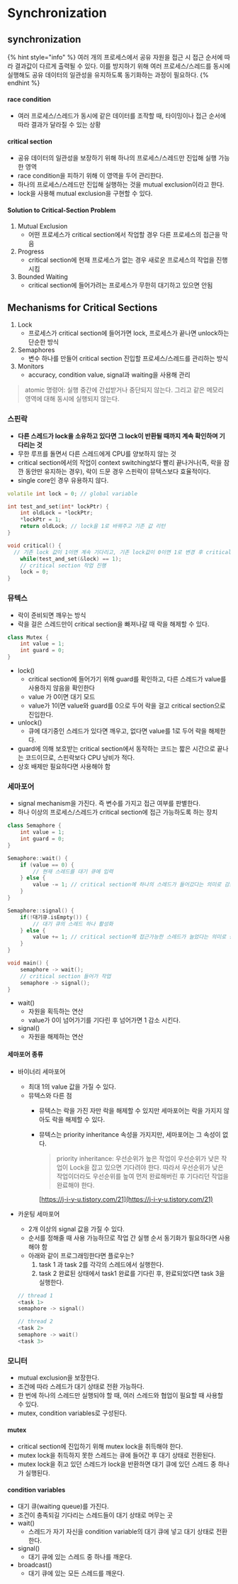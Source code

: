 # Synchronization

## synchronization

{% hint style="info" %}
여러 개의 프로세스에서 공유 자원을 접근 시 접근 순서에 따라 결과값이 다르게 출력될 수 있다. 이를 방지하기 위해 여러 프로세스/스레드를 동시에 실행해도 공유 데이터의 일관성을 유지하도록 동기화하는 과정이 필요하다.
{% endhint %}

#### race condition

* 여러 프로세스/스레드가 동시에 같은 데이터를 조작할 때, 타이밍이나 접근 순서에 따라 결과가 달라질 수 있는 상황

#### critical section

* 공유 데이터의 일관성을 보장하기 위해 하나의 프로세스/스레드만 진입해 실행 가능한 영역
* race condition을 피하기 위해 이 영역을 두어 관리한다.
* 하나의 프로세스/스레드만 진입해 실행하는 것을 mutual exclusion이라고 한다.
* lock을 사용해 mutual exclusion을 구현할 수 있다.

#### Solution to Critical-Section Problem

1. Mutual Exclusion
   * 어떤 프로세스가 critical section에서 작업할 경우 다른 프로세스의 접근을 막음
2. Progress
   * critical section에 현재 프로세스가 없는 경우 새로운 프로세스의 작업을 진행시킴
3. Bounded Waiting
   * critical section에 들어가려는 프로세스가 무한히 대기하고 있으면 안됨

## Mechanisms for Critical Sections

1. Lock
   * 프로세스가 critical section에 들어가면 lock, 프로세스가 끝나면 unlock하는 단순한 방식
2. Semaphores
   * 변수 하나를 만들어 critical section 진입할 프로세스/스레드를 관리하는 방식
3. Monitors
   * accuracy, condition value, signal과 waiting을 사용해 관리

> atomic 명령어: 실행 중간에 간섭받거나 중단되지 않는다. 그리고 같은 메모리 영역에 대해 동시에 실행되지 않는다.

### 스핀락

* **다른 스레드가 lock을 소유하고 있다면 그 lock이 반환될 때까지 계속 확인하며 기다리는 것**
* 무한 루프를 돌면서 다른 스레드에게 CPU를 양보하지 않는 것
* critical section에서의 작업이 context switching보다 빨리 끝나거나(즉, 락을 잠깐 동안만 유지하는 경우), 락이 드문 경우 스핀락이 뮤텍스보다 효율적이다.
* single core인 경우 유용하지 않다.

```cpp
volatile int lock = 0; // global variable

int test_and_set(int* lockPtr) {
	int oldLock = *lockPtr;
	*lockPtr = 1;
	return oldLock; // lock을 1로 바꿔주고 기존 값 리턴
}

void critical() {
  // 기존 lock 값이 1이면 계속 기다리고, 기존 lock값이 0이면 1로 변경 후 critical section 접근
	while(test_and_set(&lock) == 1);
	// critical section 작업 진행
	lock = 0;
}
```

### 뮤텍스

* 락이 준비되면 깨우는 방식
* 락을 걸은 스레드만이 critical section을 빠져나갈 때 락을 해제할 수 있다.

```cpp
class Mutex {
	int value = 1;
	int guard = 0;
}
```

* lock()
  * critical section에 들어가기 위해 guard를 확인하고, 다른 스레드가 value를 사용하지 않음을 확인한다
  * value 가 0이면 대기 모드
  * value가 1이면 value와 guard를 0으로 두어 락을 걸고 critical section으로 진입한다.
* unlock()
  * 큐에 대기중인 스레드가 있다면 깨우고, 없다면 value를 1로 두어 락을 해제한다.
* guard에 의해 보호받는 critical section에서 동작하는 코드는 짧은 시간으로 끝나는 코드이므로, 스핀락보다 CPU 낭비가 적다.
* 상호 배제만 필요하다면 사용해야 함

### 세마포어

* signal mechanism을 가진다. 즉 변수를 가지고 접근 여부를 판별한다.
* 하나 이상의 프로세스/스레드가 critical section에 접근 가능하도록 하는 장치

```cpp
class Semaphore {
	int value = 1;
	int guard = 0;
}

Semaphore::wait() {
	if (value == 0) {
		// 현재 스레드를 대기 큐에 입력
	} else {
		value -= 1; // critical section에 하나의 스레드가 들어갔다는 의미로 감소시킴
	}
}

Semaphore::signal() {
	if(!대기큐.isEmpty()) {
		// 대기 큐의 스레드 하나 활성화
	} else {
		value += 1; // critical section에 접근가능한 스레드가 늘었다는 의미로 증가시킴
	}
}

void main() {
	semaphore -> wait();
	// critical section 들어가 작업
	semaphore -> signal();
}
```

* wait()
  * 자원을 획득하는 연산
  * value가 0이 넘어가기를 기다린 후 넘어가면 1 감소 시킨다.
* signal()
  * 자원을 해제하는 연산

#### 세마포어 종류

* 바이너리 세마포어
  * 최대 1의 value 값을 가질 수 있다.
  * 뮤텍스와 다른 점
    * 뮤텍스는 락을 가진 자만 락을 해제할 수 있지만 세마포어는 락을 가지지 않아도 락을 해제할 수 있다.
    *   뮤텍스는 priority inheritance 속성을 가지지만, 세마포어는 그 속성이 없다.

        > priority inheritance: 우선순위가 높은 작업이 우선순위가 낮은 작업이 Lock을 잡고 있으면 기다려야 한다. 따라서 우선순위가 낮은 작업이더라도 우선순위를 높여 먼저 완료해버린 후 기다리던 작업을 완료해야 한다.

        [https://j-i-y-u.tistory.com/21](https://j-i-y-u.tistory.com/21)
*   카운팅 세마포어

    * 2개 이상의 signal 값을 가질 수 있다.
    * 순서를 정해줄 때 사용 가능하므로 작업 간 실행 순서 동기화가 필요하다면 사용해야 함
    * 아래와 같이 프로그래밍한다면 플로우는?
      1. task 1 과 task 2를 각각의 스레드에서 실행한다.
      2. task 2 완료된 상태에서 task1 완료를 기다린 후, 완료되었다면 task 3을 실행한다.

    ```cpp
    // thread 1
    <task 1>
    semaphore -> signal()

    // thread 2
    <task 2>
    semaphore -> wait()
    <task 3>
    ```

### 모니터

* mutual exclusion을 보장한다.
* 조건에 따라 스레드가 대기 상태로 전환 가능하다.
* 한 번에 하나의 스레드만 실행되야 할 때, 여러 스레드와 협업이 필요할 때 사용할 수 있다.
* mutex, condition variables로 구성된다.

#### mutex

* critical section에 진입하기 위해 mutex lock을 취득해야 한다.
* mutex lock을 취득하지 못한 스레드는 큐에 들어간 후 대기 상태로 전환된다.
* mutex lock을 쥐고 있던 스레드가 lock을 반환하면 대기 큐에 있던 스레드 중 하나가 실행된다.

#### condition variables

* 대기 큐(waiting queue)를 가진다.
* 조건이 충족되길 기다리는 스레드들이 대기 상태로 머무는 곳
* wait()
  * 스레드가 자기 자신을 condition variable의 대기 큐에 넣고 대기 상태로 전환한다.
* signal()
  * 대기 큐에 있는 스레드 중 하나를 깨운다.
* broadcast()
  * 대기 큐에 있는 모든 스레드를 깨운다.

